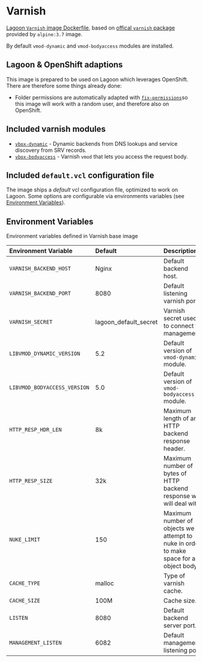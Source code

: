 # Varnish

[Lagoon `Varnish` image Dockerfile](https://github.com/amazeeio/lagoon/blob/master/images/varnish/Dockerfile), based on [offical `varnish` package](https://hub.docker.com/_/varnish) provided by `alpine:3.7` image.

By default `vmod-dynamic` and `vmod-bodyaccess` modules are installed.

## Lagoon & OpenShift adaptions

This image is prepared to be used on Lagoon which leverages OpenShift. There are therefore some things already done:

* Folder permissions are automatically adapted with [`fix-permissions`](https://github.com/sclorg/s2i-base-container/blob/master/core/root/usr/bin/fix-permissions)so this image will work with a random user, and therefore also on OpenShift.

## Included varnish modules

* [`vbox-dynamic`](https://github.com/nigoroll/libvmod-dynamic) - Dynamic backends from DNS lookups and service discovery from SRV records.
* [`vbox-bodyaccess`](https://github.com/aondio/libvmod-bodyaccess) - Varnish `vmod` that lets you access the request body.

## Included `default.vcl` configuration file

The image ships a _default_ vcl configuration file, optimized to work on Lagoon. Some options are configurable via environments variables \(see [Environment Variables](../../using-lagoon/environment-variables.md)\).

## Environment Variables

Environment variables defined in Varnish base image

| Environment Variable | Default | Description |
| :--- | :--- | :--- |
| `VARNISH_BACKEND_HOST` | Nginx | Default backend host. |
| `VARNISH_BACKEND_PORT` | 8080 | Default listening varnish port. |
| `VARNISH_SECRET` | lagoon\_default\_secret | Varnish secret used to connect to management. |
| `LIBVMOD_DYNAMIC_VERSION` | 5.2 | Default version of `vmod-dynamic` module. |
| `LIBVMOD_BODYACCESS_VERSION` | 5.0 | Default version of `vmod-bodyaccess` module. |
| `HTTP_RESP_HDR_LEN` | 8k | Maximum length of any HTTP backend response header. |
| `HTTP_RESP_SIZE` | 32k | Maximum number of bytes of HTTP backend response we will deal with. |
| `NUKE_LIMIT` | 150 | Maximum number of objects we attempt to nuke in order to make space for an object body. |
| `CACHE_TYPE` | malloc | Type of varnish cache. |
| `CACHE_SIZE` | 100M | Cache size. |
| `LISTEN` | 8080 | Default backend server port. |
| `MANAGEMENT_LISTEN` | 6082 | Default management listening port. |

